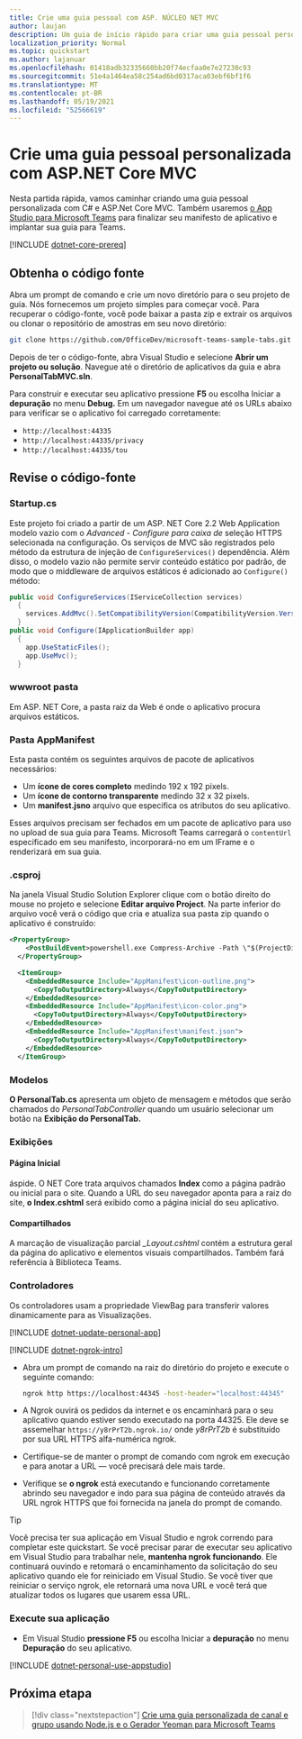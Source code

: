 ```yaml
---
title: Crie uma guia pessoal com ASP. NÚCLEO NET MVC
author: laujan
description: Um guia de início rápido para criar uma guia pessoal personalizada com ASP. NÚCLEO NET MVC.
localization_priority: Normal
ms.topic: quickstart
ms.author: lajanuar
ms.openlocfilehash: 01418adb32335660bb20f74ecfaa0e7e27230c93
ms.sourcegitcommit: 51e4a1464ea58c254ad6bd0317aca03ebf6bf1f6
ms.translationtype: MT
ms.contentlocale: pt-BR
ms.lasthandoff: 05/19/2021
ms.locfileid: "52566619"
---
```

# <a name="create-a-custom-personal-tab-with-aspnet-core-mvc"></a>Crie uma guia pessoal personalizada com ASP.NET Core MVC

Nesta partida rápida, vamos caminhar criando uma guia pessoal personalizada com C# e ASP.Net Core MVC. Também usaremos [o App Studio para Microsoft Teams](~/concepts/build-and-test/app-studio-overview.md) para finalizar seu manifesto de aplicativo e implantar sua guia para Teams.

[!INCLUDE [dotnet-core-prereq](~/includes/tabs/dotnet-core-prereq.md)]

## <a name="get-the-source-code"></a>Obtenha o código fonte

Abra um prompt de comando e crie um novo diretório para o seu projeto de guia. Nós fornecemos um projeto simples para começar você. Para recuperar o código-fonte, você pode baixar a pasta zip e extrair os arquivos ou clonar o repositório de amostras em seu novo diretório:

``` bash
git clone https://github.com/OfficeDev/microsoft-teams-sample-tabs.git
```

Depois de ter o código-fonte, abra Visual Studio e selecione **Abrir um projeto ou solução**. Navegue até o diretório de aplicativos da guia e abra **PersonalTabMVC.sln**.

Para construir e executar seu aplicativo pressione **F5** ou escolha Iniciar a **depuração** no menu **Debug.** Em um navegador navegue até os URLs abaixo para verificar se o aplicativo foi carregado corretamente:

* `http://localhost:44335`
* `http://localhost:44335/privacy`
* `http://localhost:44335/tou`

## <a name="review-the-source-code"></a>Revise o código-fonte

### <a name="startupcs"></a>Startup.cs

Este projeto foi criado a partir de um ASP. NET Core 2.2 Web Application modelo vazio com o *Advanced - Configure para caixa de* seleção HTTPS selecionada na configuração. Os serviços de MVC são registrados pelo método da estrutura de injeção de `ConfigureServices()` dependência. Além disso, o modelo vazio não permite servir conteúdo estático por padrão, de modo que o middleware de arquivos estáticos é adicionado ao `Configure()` método:

``` csharp
public void ConfigureServices(IServiceCollection services)
  {
    services.AddMvc().SetCompatibilityVersion(CompatibilityVersion.Version_2_2);
  }
public void Configure(IApplicationBuilder app)
  {
    app.UseStaticFiles();
    app.UseMvc();
  }
```

### <a name="wwwroot-folder"></a>wwwroot pasta

Em ASP. NET Core, a pasta raiz da Web é onde o aplicativo procura arquivos estáticos.

### <a name="appmanifest-folder"></a>Pasta AppManifest

Esta pasta contém os seguintes arquivos de pacote de aplicativos necessários:

* Um **ícone de cores completo** medindo 192 x 192 pixels.
* Um **ícone de contorno transparente** medindo 32 x 32 pixels.
* Um **manifest.jsno** arquivo que especifica os atributos do seu aplicativo.

Esses arquivos precisam ser fechados em um pacote de aplicativo para uso no upload de sua guia para Teams. Microsoft Teams carregará o `contentUrl` especificado em seu manifesto, incorporará-no em um IFrame e o renderizará em sua guia.

### <a name="csproj"></a>.csproj

Na janela Visual Studio Solution Explorer clique com o botão direito do mouse no projeto e selecione **Editar arquivo Project**. Na parte inferior do arquivo você verá o código que cria e atualiza sua pasta zip quando o aplicativo é construído:

``` xml
<PropertyGroup>
    <PostBuildEvent>powershell.exe Compress-Archive -Path \"$(ProjectDir)AppManifest\*\" -DestinationPath \"$(TargetDir)tab.zip\" -Force</PostBuildEvent>
  </PropertyGroup>

  <ItemGroup>
    <EmbeddedResource Include="AppManifest\icon-outline.png">
      <CopyToOutputDirectory>Always</CopyToOutputDirectory>
    </EmbeddedResource>
    <EmbeddedResource Include="AppManifest\icon-color.png">
      <CopyToOutputDirectory>Always</CopyToOutputDirectory>
    </EmbeddedResource>
    <EmbeddedResource Include="AppManifest\manifest.json">
      <CopyToOutputDirectory>Always</CopyToOutputDirectory>
    </EmbeddedResource>
  </ItemGroup>
```

### <a name="models"></a>Modelos

**O PersonalTab.cs** apresenta um objeto de mensagem e métodos que serão chamados do *PersonalTabController* quando um usuário selecionar um botão na **Exibição do PersonalTab.**

### <a name="views"></a>Exibições

#### <a name="home"></a>Página Inicial

áspide. O NET Core trata arquivos chamados **Index** como a página padrão ou inicial para o site. Quando a URL do seu navegador aponta para a raiz do site, **o Index.cshtml** será exibido como a página inicial do seu aplicativo.

#### <a name="shared"></a>Compartilhados

A marcação de visualização parcial *_Layout.cshtml* contém a estrutura geral da página do aplicativo e elementos visuais compartilhados. Também fará referência à Biblioteca Teams.

### <a name="controllers"></a>Controladores

Os controladores usam a propriedade ViewBag para transferir valores dinamicamente para as Visualizações.

[!INCLUDE [dotnet-update-personal-app](~/includes/tabs/dotnet-update-personal-app.md)]

[!INCLUDE [dotnet-ngrok-intro](~/includes/tabs/dotnet-ngrok-intro.md)]

* Abra um prompt de comando na raiz do diretório do projeto e execute o seguinte comando:

    ``` bash
    ngrok http https://localhost:44345 -host-header="localhost:44345"
    ```

* A Ngrok ouvirá os pedidos da internet e os encaminhará para o seu aplicativo quando estiver sendo executado na porta 44325.  Ele deve se assemelhar `https://y8rPrT2b.ngrok.io/` onde *y8rPrT2b* é substituído por sua URL HTTPS alfa-numérica ngrok.

* Certifique-se de manter o prompt de comando com ngrok em execução e para anotar a URL — você precisará dele mais tarde.

* Verifique se **o ngrok** está executando e funcionando corretamente abrindo seu navegador e indo para sua página de conteúdo através da URL ngrok HTTPS que foi fornecida na janela do prompt de comando.

> [!TIP]
> Você precisa ter sua aplicação em Visual Studio e ngrok correndo para completar este quickstart. Se você precisar parar de executar seu aplicativo em Visual Studio para trabalhar nele, **mantenha ngrok funcionando**. Ele continuará ouvindo e retomará o encaminhamento da solicitação do seu aplicativo quando ele for reiniciado em Visual Studio. Se você tiver que reiniciar o serviço ngrok, ele retornará uma nova URL e você terá que atualizar todos os lugares que usarem essa URL.

### <a name="run-your-application"></a>Execute sua aplicação

* Em Visual Studio **pressione F5** ou escolha Iniciar a **depuração** no menu **Depuração** do seu aplicativo.

[!INCLUDE [dotnet-personal-use-appstudio](~/includes/tabs/dotnet-personal-use-appstudio.md)]

## <a name="next-step"></a>Próxima etapa

> [!div class="nextstepaction"]
> [Crie uma guia personalizada de canal e grupo usando Node.js e o Gerador Yeoman para Microsoft Teams](~/tabs/quickstarts/create-channel-group-tab-node-yeoman.md)
